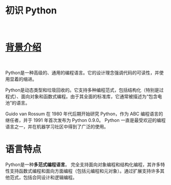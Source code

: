 # 初识 Python

<br>

# [背景介绍](https://en.wikipedia.org/wiki/Python_(programming_language))
<br>

Python是一种高级的、通用的编程语言。它的设计理念强调代码的可读性，并使用显着的缩进。<br>

Python是动态类型和垃圾回收的。它支持多种编程范式，包括结构化（特别是过程式）、面向对象和函数式编程。由于其全面的标准库，它通常被描述为“包含电池”的语言。<br>

Guido van Rossum 在 1980 年代后期开始研究 Python，作为 ABC 编程语言的继任者，并于 1991 年首次发布为 Python 0.9.0。 
Python 一直是最受欢迎的编程语言之一，并在机器学习社区中得到了广泛的使用。


# 语言特点
Python是一种**多范式编程语言**。 完全支持面向对象编程和结构化编程，其许多特性支持函数式编程和面向方面编程（包括元编程和元对象）。通过扩展支持许多其他范式，包括合同设计和逻辑编程。
